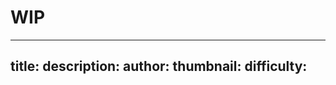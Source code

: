 # WIP
---
title: 
description: 
author: 
thumbnail: 
difficulty: 
---
<!-- # Grupo

Un `<TresGroup>` es una instancia de la clase [THREE.Group](https://threejs.org/docs/#api/en/objects/Group) que es casi lo mismo que un [THREE.Object3D](https://threejs.org/docs/#api/en/objects/Object3D) pero te permite **agrupar varios objetos en la escena** para que puedan ser manipulados como una unidad única (transformación, rotación, etc).

## Uso

```vue{13,22}
<script setup lang="ts">
const groupRef = ref()
const { onLoop } = useRenderLoop()

onLoop(() => {
  if (groupRef.value) {
    groupRef.value.rotation.y += 0.01
  }
})
</script>
<template>
  <TresCanvas>
    <TresGroup ref="groupRef" :position="[2,0,0]">
      <TresMesh>
        <TresBoxGeometry />
        <TresMeshBasicMaterial color="red" />
      </TresMesh>
      <TresMesh>
        <TresSphereGeometry />
        <TresMeshBasicMaterial color="blue" />
      </TresMesh>
    </TresGroup>
  </TresCanvas>
</template>
``` -->

